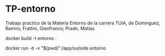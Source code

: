 # TP-entorno
Trabajo practico de la Materia Entorno de la carrera TUIA, de Dominguez, Ramiro; Frattini, Gianfranco; Prado, Matias

docker build -t entorno .

docker run -it -v "$(pwd)":/app/outside entorno

